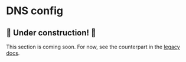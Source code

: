 # DNS config

## 🚧 Under construction! 🚧

This section is coming soon. For now, see the counterpart in the [legacy docs][1].

<!-- @TODO VFS-11766 missing chapter -->

<!-- references -->

[1]: https://onedata.org/#/home/documentation/20.02/doc/administering_onedata/onezone_tutorial[dns-records-setup-for-subdomain-delegation].html
